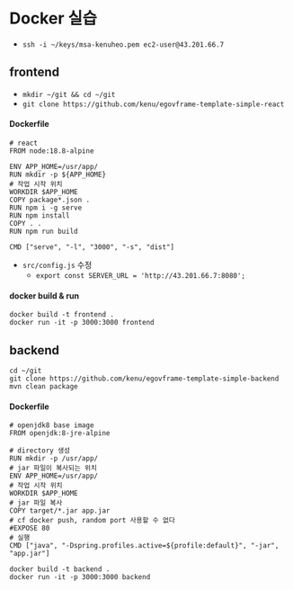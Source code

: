 # Docker 실습

- `ssh -i ~/keys/msa-kenuheo.pem ec2-user@43.201.66.7`


## frontend

- `mkdir ~/git && cd ~/git`
- `git clone https://github.com/kenu/egovframe-template-simple-react`

#### Dockerfile

```
# react
FROM node:18.8-alpine

ENV APP_HOME=/usr/app/
RUN mkdir -p ${APP_HOME}
# 작업 시작 위치
WORKDIR $APP_HOME
COPY package*.json .
RUN npm i -g serve
RUN npm install
COPY . .
RUN npm run build

CMD ["serve", "-l", "3000", "-s", "dist"]

```

- `src/config.js` 수정
  - `export const SERVER_URL = 'http://43.201.66.7:8080';`
#### docker build & run
```
docker build -t frontend .
docker run -it -p 3000:3000 frontend
```

## backend

```
cd ~/git
git clone https://github.com/kenu/egovframe-template-simple-backend
mvn clean package
```
#### Dockerfile
```
# openjdk8 base image
FROM openjdk:8-jre-alpine

# directory 생성
RUN mkdir -p /usr/app/
# jar 파일이 복사되는 위치
ENV APP_HOME=/usr/app/
# 작업 시작 위치
WORKDIR $APP_HOME
# jar 파일 복사
COPY target/*.jar app.jar
# cf docker push, random port 사용할 수 없다
#EXPOSE 80
# 실행
CMD ["java", "-Dspring.profiles.active=${profile:default}", "-jar", "app.jar"]

```

```
docker build -t backend .
docker run -it -p 3000:3000 backend
```
